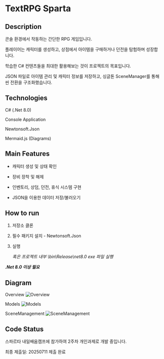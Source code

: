 # TextRPG Sparta

## Description

콘솔 환경에서 작동하는 간단한 RPG 게임입니다.

플레이어는 캐릭터를 생성하고, 상점에서 아이템을 구매하거나 던전을 탐험하며 성장합니다.

학습한 C# 컨텐츠들을 최대한 활용해보는 것이 프로젝트의 목표입니다.

JSON 파일로 아이템 관리 및 캐릭터 정보를 저장하고, 싱글톤 SceneManager를 통해 씬 전환을 구조화했습니다.

## Technologies

C# (.Net 8.0)

Console Application

Newtonsoft.Json

Mermaid.js (Diagrams)

## Main Features

- 캐릭터 생성 및 상태 확인

- 장비 장착 및 해제

 - 인벤토리, 상덤, 던전, 휴식 시스템 구현

 - JSON을 이용한 데이터 저장/불러오기

## How to run

1. 저장소 클론
2. 필수 패키지 설치 - Newtonsoft.Json
3. 실행

   *혹은 프로젝트 내부 \bin\Release\net8.0 exe 파일 실행*

***.Net 8.0 이상 필요***

## Diagram

Overview
![Overview](https://blog.kakaocdn.net/dna/bQDoYa/btsPdeB0EuW/AAAAAAAAAAAAAAAAAAAAAA-9lcDj4DcZtyvVoLiuSkJXAHIy5Kh4KNh1hb6Af5la/img.png?credential=yqXZFxpELC7KVnFOS48ylbz2pIh7yKj8&expires=1753973999&allow_ip=&allow_referer=&signature=mS6uGSoHxqvZl1JF%2F0m6uVzzhb8%3D) 

Models
![Models](https://blog.kakaocdn.net/dna/bJhoiG/btsPdCWT7lI/AAAAAAAAAAAAAAAAAAAAADiMLMBFjUB6xRD8mtXlHFaXSbfkwb2budN6cNkCxfWU/img.png?credential=yqXZFxpELC7KVnFOS48ylbz2pIh7yKj8&expires=1753973999&allow_ip=&allow_referer=&signature=lf7MTFy4%2F%2Fkze9cIH06mXgDmSZA%3D)   

SceneManagement
![SceneManagement](https://blog.kakaocdn.net/dna/xcNr3/btsPeAD8kPW/AAAAAAAAAAAAAAAAAAAAADtnqHBY_34x7gf_DEq6N04chakhCdGFy1aIb3Ev8mFF/img.png?credential=yqXZFxpELC7KVnFOS48ylbz2pIh7yKj8&expires=1753973999&allow_ip=&allow_referer=&signature=Qnorf%2BP8vqqLmYS45TaXisc30qo%3D)   

## Code Status

스파르타 내일배움캠프에 참가하여 2주차 개인과제로 개발 중입니다.

최종 제출일: 20250711 제출 완료
